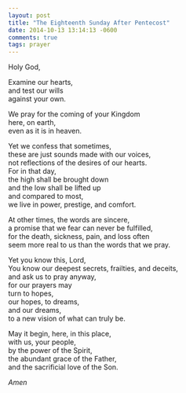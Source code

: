 ```yaml
---
layout: post
title: "The Eighteenth Sunday After Pentecost"
date: 2014-10-13 13:14:13 -0600
comments: true
tags: prayer
---
```


Holy God,

Examine our hearts,  
and test our wills  
against your own.  

We pray for the coming of your Kingdom  
here, on earth,  
even as it is in heaven.  

Yet we confess that sometimes,  
these are just sounds made with our voices,  
not reflections of the desires of our hearts.  
For in that day,  
the high shall be brought down  
and the low shall be lifted up  
and compared to most,  
we live in power, prestige, and comfort.

At other times, the words are sincere,  
a promise that we fear can never be fulfilled,  
for the death, sickness, pain, and loss often  
seem more real to us than the words that we pray.  

Yet you know this, Lord,  
You know our deepest secrets, frailties, and deceits,  
and ask us to pray anyway,  
for our prayers may  
turn to hopes,  
our hopes, to dreams,  
and our dreams,  
to a new vision of what can truly be.

May it begin, here, in this place,  
with us, your people,  
by the power of the Spirit,  
the abundant grace of the Father,  
and the sacrificial love of the Son.

*Amen*


